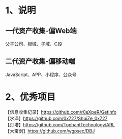 # 1、说明
## 一代资产收集-偏Web端
父子公司、根域、子域、C段  
## 二代资产收集-偏移动端
JavaScript、APP、小程序、公众号  

# 2、优秀项目
【信息收集记录】https://github.com/r0eXpeR/GetInfo  
【水泽】https://github.com/0x727/ShuiZe_0x727  
【灯塔】https://github.com/TophantTechnology/ARL  
【大宝剑】https://github.com/wgpsec/DBJ  
